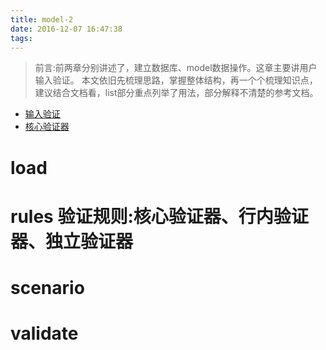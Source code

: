 ```yaml
---
title: model-2
date: 2016-12-07 16:47:38
tags:
---
```


> 前言:前两章分别讲述了，建立数据库、model数据操作。这章主要讲用户输入验证。
本文依旧先梳理思路，掌握整体结构，再一个个梳理知识点，建议结合文档看，list部分重点列举了用法，部分解释不清楚的参考文档。
+ [输入验证](http://www.yiichina.com/doc/guide/2.0/input-validation)
+ [核心验证器](http://www.yiichina.com/doc/guide/2.0/tutorial-core-validators)

# load
# rules 验证规则:核心验证器、行内验证器、独立验证器


# scenario
# validate
